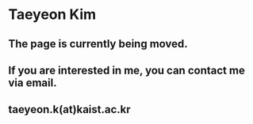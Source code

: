 # Taeyeon Kim
## The page is currently being moved.
## If you are interested in me, you can contact me via email.
## taeyeon.k(at)kaist.ac.kr
